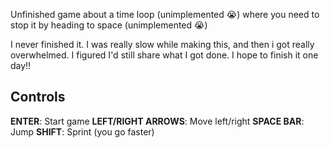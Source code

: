 Unfinished game about a time loop (unimplemented :sob:) where you need to stop it by heading to space (unimplemented :sob:)

I never finished it. I was really slow while making this, and then i got really overwhelmed. I figured I'd still share what I got done. I hope to finish it one day!!

## Controls
**ENTER**: Start game
**LEFT/RIGHT ARROWS**: Move left/right
**SPACE BAR**: Jump
**SHIFT**: Sprint (you go faster)
